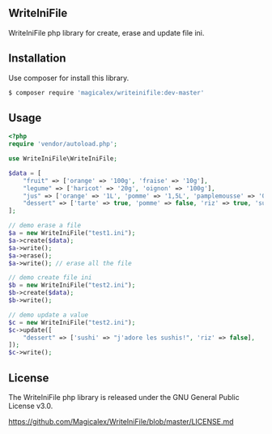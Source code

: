 ## WriteIniFile

WriteIniFile php library for create, erase and update file ini.

## Installation

Use composer for install this library.

```bash
$ composer require 'magicalex/writeinifile:dev-master'
```

## Usage

```php
<?php
require 'vendor/autoload.php';

use WriteIniFile\WriteIniFile;

$data = [
    "fruit" => ['orange' => '100g', 'fraise' => '10g'],
    "legume" => ['haricot' => '20g', 'oignon' => '100g'],
    "jus" => ['orange' => '1L', 'pomme' => '1,5L', 'pamplemousse' => '0,5L'],
    "dessert" => ['tarte' => true, 'pomme' => false, 'riz' => true, 'sushi' => false]
];

// demo erase a file
$a = new WriteIniFile("test1.ini");
$a->create($data);
$a->write();
$a->erase();
$a->write(); // erase all the file

// demo create file ini
$b = new WriteIniFile("test2.ini");
$b->create($data);
$b->write();

// demo update a value
$c = new WriteIniFile("test2.ini");
$c->update([
    "dessert" => ['sushi' => "j'adore les sushis!", 'riz' => false],
]);
$c->write();
```

## License

The WriteIniFile php library is released under the GNU General Public License v3.0.

https://github.com/Magicalex/WriteIniFile/blob/master/LICENSE.md
